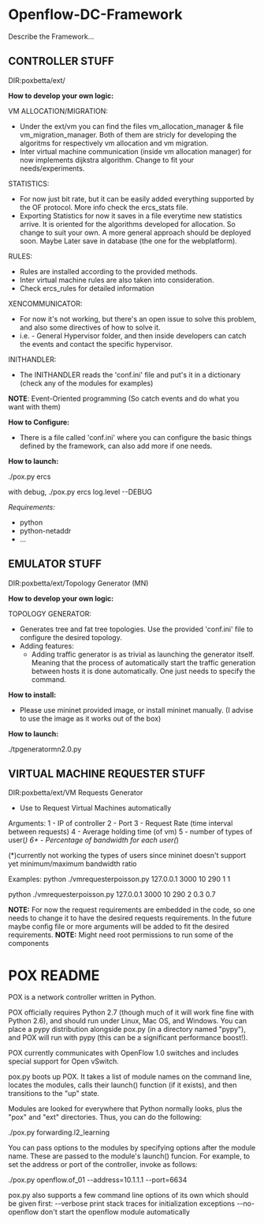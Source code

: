 Openflow-DC-Framework
=====================

Describe the Framework...


CONTROLLER STUFF
----------------
DIR:poxbetta/ext/

**How to develop your own logic:**

VM ALLOCATION/MIGRATION:
  - Under the ext/vm you can find the files vm_allocation_manager & file vm_migration_manager. Both of them are stricly for developing the algoritms for respectively vm allocation and vm migration.
  - Inter virtual machine communication (inside vm allocation manager) for now implements dijkstra algorithm. Change to fit your needs/experiments.

STATISTICS:
  - For now just bit rate, but it can be easily added everything supported by the OF protocol. More info check the ercs_stats file.
  - Exporting Statistics for now it saves in a file everytime new statistics arrive. It is oriented for the algorithms developed for allocation. So change to suit your own. A more general approach should be deployed soon. Maybe Later save in database (the one for the webplatform).

RULES:
  - Rules are installed according to the provided methods.
  - Inter virtual machine rules are also taken into consideration.
  - Check ercs_rules for detailed information

XENCOMMUNICATOR:
  - For now it's not working, but there's an open issue to solve this problem, and also some directives of how to solve it.
  - i.e. - General Hypervisor folder, and then inside developers can catch the events and contact the specific hypervisor.

INITHANDLER:
  - The INITHANDLER reads the 'conf.ini' file and put's it in a dictionary (check any of the modules for examples)

**NOTE**: Event-Oriented programming (So catch events and do what you want with them)


**How to Configure:**

  - There is a file called 'conf.ini' where you can configure the basic things defined by the framework, 
can also add more if one needs.


**How to launch:**

  ./pox.py ercs
  
  with debug,
    ./pox.py ercs log.level --DEBUG


*Requirements:*
  - python
  - python-netaddr
  - ...


EMULATOR STUFF
--------------
DIR:poxbetta/ext/Topology Generator (MN)

**How to develop your own logic:**

TOPOLOGY GENERATOR:
  - Generates tree and fat tree topologies. Use the provided 'conf.ini' file to configure the desired topology.
  - Adding features: 
    - Adding traffic generator is as trivial as launching the generator itself. Meaning that the process of automatically start the traffic generation between hosts it is done automatically. One just needs to specify the command.


**How to install:**

  - Please use mininet provided image, or install mininet manually. (I advise to use the image as it works out of the box)


**How to launch:**

  ./tpgeneratormn2.0.py
  

VIRTUAL MACHINE REQUESTER STUFF
-------------------------------
DIR:poxbetta/ext/VM Requests Generator

- Use to Request Virtual Machines automatically

Arguments:
  1 - IP of controller
  2 - Port
  3 - Request Rate (time interval between requests)
  4 - Average holding time (of vm)
  5 - number of types of user(*)
  6+ - Percentage of bandwidth for each user(*)

(*)currently not working the types of users since mininet doesn't support yet minimum/maximum bandwidth ratio

Examples:
  python ./vmrequesterpoisson.py 127.0.0.1 3000 10 290 1 1

  python ./vmrequesterpoisson.py 127.0.0.1 3000 10 290 2 0.3 0.7

**NOTE:** For now the request requirements are embedded in the code, so one needs to change it to have the desired requests requirements. In the future maybe config file or more arguments will be added to fit the desired requirements.
**NOTE:** Might need root permissions to run some of the components



POX README
==========

POX is a network controller written in Python.

POX officially requires Python 2.7 (though much of it will work fine
fine with Python 2.6), and should run under Linux, Mac OS, and Windows.
You can place a pypy distribution alongside pox.py (in a directory
named "pypy"), and POX will run with pypy (this can be a significant
performance boost!).

POX currently communicates with OpenFlow 1.0 switches and includes
special support for Open vSwitch.

pox.py boots up POX. It takes a list of module names on the command line,
locates the modules, calls their launch() function (if it exists), and
then transitions to the "up" state.

Modules are looked for everywhere that Python normally looks, plus the
"pox" and "ext" directories.  Thus, you can do the following:

  ./pox.py forwarding.l2_learning

You can pass options to the modules by specifying options after the module
name.  These are passed to the module's launch() funcion.  For example,
to set the address or port of the controller, invoke as follows:

  ./pox.py openflow.of_01 --address=10.1.1.1 --port=6634

pox.py also supports a few command line options of its own which should
be given first:
 --verbose      print stack traces for initialization exceptions
 --no-openflow  don't start the openflow module automatically
